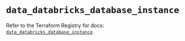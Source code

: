 # `data_databricks_database_instance`

Refer to the Terraform Registry for docs: [`data_databricks_database_instance`](https://registry.terraform.io/providers/databricks/databricks/1.89.0/docs/data-sources/database_instance).

